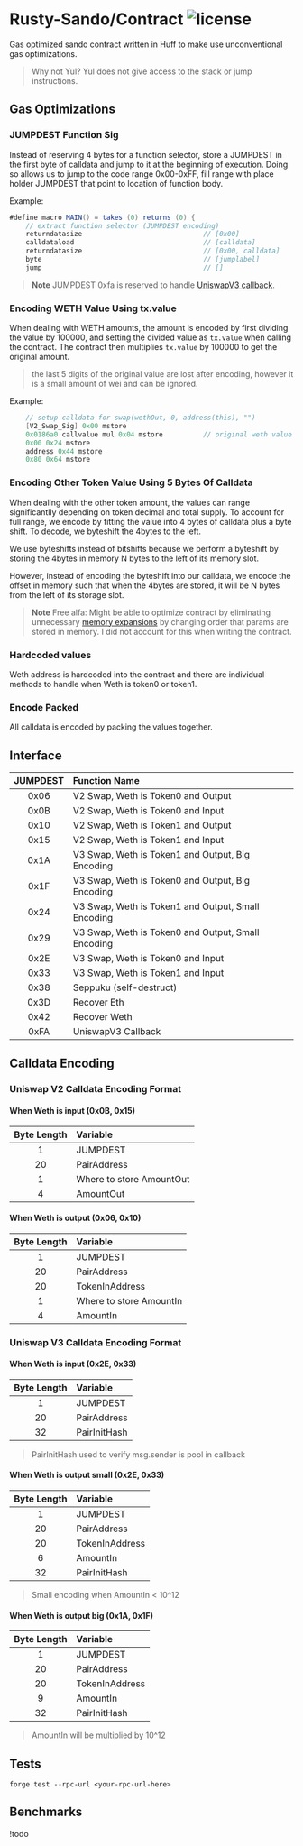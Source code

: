 # Rusty-Sando/Contract ![license](https://img.shields.io/badge/License-MIT-green.svg?label=license)

Gas optimized sando contract written in Huff to make use unconventional gas optimizations. 

> Why not Yul? Yul does not give access to the stack or jump instructions. 

## Gas Optimizations

### JUMPDEST Function Sig
Instead of reserving 4 bytes for a function selector, store a JUMPDEST in the first byte of calldata and jump to it at the beginning of execution. Doing so allows us to jump to the code range 0x00-0xFF, fill range with place holder JUMPDEST that point to location of function body. 

Example:
```as
#define macro MAIN() = takes (0) returns (0) {
    // extract function selector (JUMPDEST encoding)
    returndatasize                              // [0x00]
    calldataload                                // [calldata]
    returndatasize                              // [0x00, calldata]
    byte                                        // [jumplabel]
    jump                                        // []
```

> **Note**
> JUMPDEST 0xfa is reserved to handle [UniswapV3 callback](https://docs.uniswap.org/contracts/v3/reference/core/interfaces/callback/IUniswapV3SwapCallback).

### Encoding WETH Value Using tx.value
When dealing with WETH amounts, the amount is encoded by first dividing the value by 100000, and setting the divided value as `tx.value` when calling the contract. The contract then multiplies `tx.value` by 100000 to get the original amount. 

> the last 5 digits of the original value are lost after encoding, however it is a small amount of wei and can be ignored.

Example:
```as
    // setup calldata for swap(wethOut, 0, address(this), "")
    [V2_Swap_Sig] 0x00 mstore                   
    0x0186a0 callvalue mul 0x04 mstore          // original weth value is decoded here by doing 100000 * callvalue    
    0x00 0x24 mstore                   
    address 0x44 mstore                         
    0x80 0x64 mstore                     
```

### Encoding Other Token Value Using 5 Bytes Of Calldata
When dealing with the other token amount, the values can range significantlly depending on token decimal and total supply. To account for full range, we encode by fitting the value into 4 bytes of calldata plus a byte shift. To decode, we byteshift the 4bytes to the left. 

We use byteshifts instead of bitshifts because we perform a byteshift by storing the 4bytes in memory N bytes to the left of its memory slot. 

However, instead of encoding the byteshift into our calldata, we encode the offset in memory such that when the 4bytes are stored, it will be N bytes from the left of its storage slot.

> **Note** 
> Free alfa: Might be able to optimize contract by eliminating unnecessary [memory expansions](https://www.evm.codes/about#memoryexpansion) by changing order that params are stored in memory. I did not account for this when writing the contract. 

### Hardcoded values
Weth address is hardcoded into the contract and there are individual methods to handle when Weth is token0 or token1. 

### Encode Packed
All calldata is encoded by packing the values together. 

## Interface

| JUMPDEST  | Function Name |
| :-------------: | :------------- |
| 0x06  | V2 Swap, Weth is Token0 and Output  |
| 0x0B  | V2 Swap, Weth is Token0 and Input  |
| 0x10  | V2 Swap, Weth is Token1 and Output  |
| 0x15  | V2 Swap, Weth is Token1 and Input |
| 0x1A  | V3 Swap, Weth is Token1 and Output, Big Encoding |
| 0x1F  | V3 Swap, Weth is Token0 and Output, Big Encoding  |
| 0x24  | V3 Swap, Weth is Token1 and Output, Small Encoding  |
| 0x29  | V3 Swap, Weth is Token0 and Output, Small Encoding |
| 0x2E  | V3 Swap, Weth is Token0 and Input  |
| 0x33  | V3 Swap, Weth is Token1 and Input  |
| 0x38  | Seppuku (self-destruct)  |
| 0x3D  | Recover Eth  |
| 0x42  | Recover Weth  |
| 0xFA  | UniswapV3 Callback  |


## Calldata Encoding 
### Uniswap V2 Calldata Encoding Format

#### When Weth is input (0x0B, 0x15)
| Byte Length  | Variable |
| :-------------: | :------------- |
| 1 | JUMPDEST  |
| 20 | PairAddress  |
| 1 | Where to store AmountOut  |
| 4 | AmountOut  |

#### When Weth is output (0x06, 0x10)
| Byte Length  | Variable |
| :-------------: | :------------- |
| 1 | JUMPDEST  |
| 20 | PairAddress  |
| 20 | TokenInAddress  |
| 1 | Where to store AmountIn  |
| 4 | AmountIn  |

### Uniswap V3 Calldata Encoding Format

#### When Weth is input (0x2E, 0x33)
| Byte Length  | Variable |
| :-------------: | :------------- |
| 1 | JUMPDEST  |
| 20 | PairAddress  |
| 32 | PairInitHash  | 
> PairInitHash used to verify msg.sender is pool in callback

#### When Weth is output small (0x2E, 0x33)
| Byte Length  | Variable |
| :-------------: | :------------- |
| 1 | JUMPDEST  |
| 20 | PairAddress  |
| 20 | TokenInAddress  |
| 6 | AmountIn  | 
| 32 | PairInitHash  | 
> Small encoding when AmountIn < 10^12

#### When Weth is output big (0x1A, 0x1F)
| Byte Length  | Variable |
| :-------------: | :------------- |
| 1 | JUMPDEST  |
| 20 | PairAddress  |
| 20 | TokenInAddress  |
| 9 | AmountIn  | 
| 32 | PairInitHash  | 
> AmountIn will be multiplied by 10^12

## Tests

```console
forge test --rpc-url <your-rpc-url-here>
```
## Benchmarks
!todo
